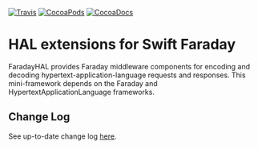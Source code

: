 [![Travis](https://img.shields.io/travis/royratcliffe/FaradayHAL/master.svg)](https://travis-ci.org/royratcliffe/FaradayHAL)
[![CocoaPods](https://img.shields.io/cocoapods/v/FaradayHAL.svg)](https://cocoapods.org/pods/FaradayHAL)
[![CocoaDocs](https://img.shields.io/cocoapods/metrics/doc-percent/FaradayHAL.svg)](http://cocoadocs.org/docsets/FaradayHAL)

# HAL extensions for Swift Faraday

FaradayHAL provides Faraday middleware components for encoding and decoding
hypertext-application-language requests and responses. This mini-framework
depends on the Faraday and HypertextApplicationLanguage frameworks.

## Change Log

See up-to-date change log [here](https://github.com/royratcliffe/FaradayHAL/blob/master/CHANGELOG.md).

